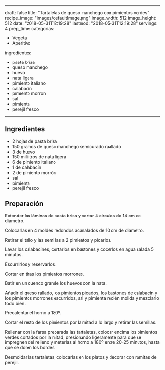 
---
draft: false
title: "Tartaletas de queso manchego con pimientos verdes"
recipe_image: "images/defaultImage.png"
image_width: 512
image_height: 512
date: "2018-05-31T12:19:28"
lastmod: "2018-05-31T12:19:28"
servings: 4
prep_time: 
categorias:
  - Vegeta
  - Aperitivo

ingredientes:
  - pasta brisa
  - queso manchego
  - huevo
  - nata ligera
  - pimiento italiano
  - calabacín
  - pimiento morrón
  - sal
  - pimienta
  - perejil fresco
---

## Ingredientes
- 2 hojas de pasta brisa
- 150 gramos de queso manchego semicurado raallado
- 3  de huevo
- 150 mililitros de nata ligera
- 6  de pimiento italiano
- 1  de calabacín
- 2  de pimiento morrón
- sal
- pimienta
- perejil fresco

## Preparación
Extender las láminas de pasta brisa y cortar 4 circulos de 14 cm de diametro.

Colocarlas en 4 moldes redondos acanalados de 10 cm de diametro.

Retirar el tallo y las semillas a 2 pimientos y picarlos.

Lavar los calabacines, cortarlos en bastones y cocerlos en agua salada 5 minutos.

Escurrirlos y reservarlos.

Cortar  en tiras los pimientos morrones.

Batir en un cuenco grande los huevos con la nata.

Añadir el queso rallado, los pimientos picados, los bastones de calabacín y los pimientos morrones escurridos, sal y pimienta recién molida y mezclarlo todo bien.

Precalentar el horno a 180º.

Cortar el resto de los pimientos por la mitad a lo largo y retirar las semillas.

Rellenar con la farsa preparada las tartaletas, colocar encima los pimientos verdes cortados por la mitad, presionando ligeramente para que se impregnen del relleno y meterlas al horno a 180º entre 20-25 minutos, hasta que se doren los bordes.

Desmoldar las tartaletas, colocarlas en los platos y decorar con ramitas de perejil.


